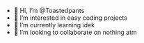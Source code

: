 - 👋 Hi, I’m @Toastedpants
- 👀 I’m interested in easy coding projects
- 🌱 I’m currently learning idek
- 💞️ I’m looking to collaborate on nothing atm

<!---
Toastedpants/Toastedpants is a ✨ special ✨ repository because its `README.md` (this file) appears on your GitHub profile.
You can click the Preview link to take a look at your changes.
--->
